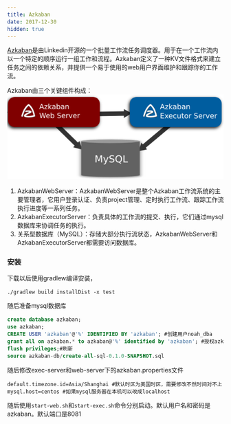 ```yaml
---
title: Azkaban 
date: 2017-12-30
hidden: true
---
```


[Azkaban](https://azkaban.github.io)是由Linkedin开源的一个批量工作流任务调度器。用于在一个工作流内以一个特定的顺序运行一组工作和流程。Azkaban定义了一种KV文件格式来建立任务之间的依赖关系，并提供一个易于使用的web用户界面维护和跟踪你的工作流。

Azkaban由三个关键组件构成：
![Picture1](figures/Picture1.png)
1)	AzkabanWebServer：AzkabanWebServer是整个Azkaban工作流系统的主要管理者，它用户登录认证、负责project管理、定时执行工作流、跟踪工作流执行进度等一系列任务。
2)	AzkabanExecutorServer：负责具体的工作流的提交、执行，它们通过mysql数据库来协调任务的执行。
3)	关系型数据库（MySQL）：存储大部分执行流状态，AzkabanWebServer和AzkabanExecutorServer都需要访问数据库。



### 安装

 下载以后使用gradlew编译安装，

```
./gradlew build installDist -x test
```

随后准备mysql数据库

```sql
create database azkaban;
use azkaban;
CREATE USER 'azkaban'@'%' IDENTIFIED BY 'azkaban'; #创建用户noah_dba
grant all on azkaban.* to azkaban@'%' identified by 'azkaban'; #授权azkaban给azkaban
flush privileges;#刷新
source azkaban-db/create-all-sql-0.1.0-SNAPSHOT.sql
```

随后修改exec-server和web-server下的azkaban.properties文件

```text
default.timezone.id=Asia/Shanghai #默认时区为美国时区，需要修改不然时间对不上
mysql.host=centos #如果mysql服务器在本机可以改成localhost
```

随后使用`start-web.sh`和`start-exec.sh`命令分别启动。默认用户名和密码是azkaban。默认端口是8081

